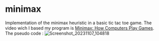 # minimax
Implementation of the minimax heuristic in a basic tic tac toe game.
The video wich I based my program is [Minimax: How Computers Play Games](https://www.youtube.com/watch?v=SLgZhpDsrfc&ab_channel=SpanningTree).
<d>
The pseudo code : ![Screenshot_20231107_104818](https://github.com/Bugz-gg/minimax/assets/112644383/58a1bbe1-d8ea-47b6-9df7-ee191ec1b77d)
